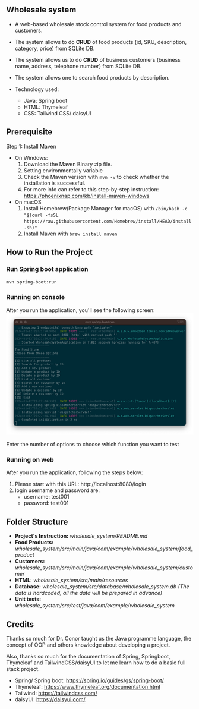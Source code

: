 ## Wholesale system

- A web-based wholesale stock control system for food products and customers.
- The system allows to do **CRUD** of food products (id, SKU, description, category, price) from SQLite DB.
- The system allows us to do **CRUD** of business customers (business name, address, telephone number) from SQLite DB.
- The system allows one to search food products by description.
- Technology used:

    - Java: Spring boot
    - HTML: Thymeleaf
    - CSS: Tailwind CSS/ daisyUI

## Prerequisite

Step 1: Install Maven

- On Windows:
    1. Download the Maven Binary zip file.
    2. Setting environmentally variable
    3. Check the Maven version with `mvn -v` to check whether the installation is successful.
    4. For more info can refer to this step-by-step instruction: https://phoenixnap.com/kb/install-maven-windows
- On macOS
    1. Install Homebrew(Package Manager for macOS)
       with `/bin/bash -c "$(curl -fsSL https://raw.githubusercontent.com/Homebrew/install/HEAD/install.sh)"`
    2. Install Maven with `brew install maven`

## How to Run the Project

### Run Spring boot application

```shell
mvn spring-boot:run
```

### Running on console

After you run the application, you'll see the following screen:
![img.png](doc/img.png)

Enter the number of options to choose which function you want to test

### Running on web

After you run the application, following the steps below:

1. Please start with this URL: http://localhost:8080/login
2. login username and password are:
    - username: test001
    - password: test001

## Folder Structure

- **Project's Instruction:** *wholesale_system/README.md*
- **Food Products:** *wholesale_system/src/main/java/com/example/wholesale_system/food_product*
- **Customers:** *wholesale_system/src/main/java/com/example/wholesale_system/customer*
- **HTML:** *wholesale_system/src/main/resources*
- **Database:** *wholesale_system/src/database/wholesale_system.db (The data is hardcoded, all the data will be prepared
  in advance)*
- **Unit tests:** *wholesale_system/src/test/java/com/example/wholesale_system*

## Credits

Thanks so much for Dr. Conor taught us the Java programme language, the concept of OOP and others knowledge about
developing a project.

Also, thanks so much for the documentation of Spring, Springboot, Thymeleaf and TailwindCSS/daisyUI to let me learn how
to do a basic full stack project.

- Spring/ Spring boot: https://spring.io/guides/gs/spring-boot/
- Thymeleaf: https://www.thymeleaf.org/documentation.html
- Tailwind: https://tailwindcss.com/
- daisyUI: https://daisyui.com/